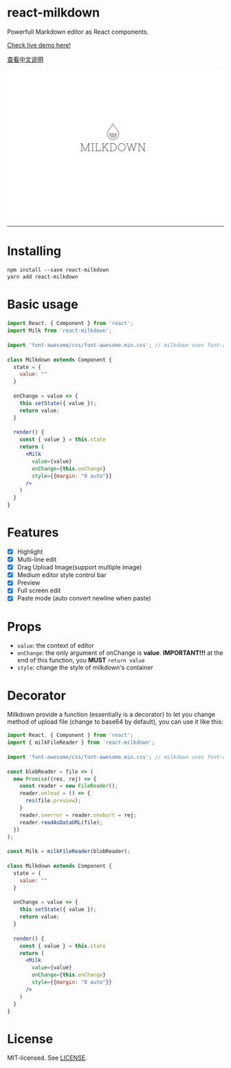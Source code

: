 # react-milkdown

Powerfull Markdown editor as React components.

[Check live demo here!](https://saul-mirone.github.io/react-milkdown/)

[查看中文说明](https://github.com/Saul-Mirone/react-milkdown/blob/master/README_CN.md)

![logo](./logo-mini.svg)

***

# Installing

```shell
npm install --save react-milkdown
yarn add react-milkdown
```

# Basic usage

```jsx
import React, { Component } from 'react';
import Milk from 'react-milkdown';

import 'font-awesome/css/font-awesome.min.css'; // milkdown uses font-awesome, you can ignore this if your project already import font-awesome

class Milkdown extends Component {
  state = {
    value: ""
  }

  onChange = value => {
    this.setState({ value });
    return value;
  }

  render() {
    const { value } = this.state
    return (
      <Milk
        value={value}
        onChange={this.onChange}
        style={{margin: "0 auto"}}
      />
    )
  }
}
```

# Features

- [x] Highlight 
- [x] Multi-line edit
- [x] Drag Upload Image(support multiple image)
- [x] Medium editor style control bar
- [x] Preview
- [x] Full screen edit
- [x] Paste mode (auto convert newline when paste)

# Props
* `value`: the context of editor
* `onChange`: the only argument of onChange is **value**. **IMPORTANT!!!** at the end of this function, you **MUST** `return value`
* `style`: change the style of milkdown's container



# Decorator

Milkdown provide a function (essentially is a decorator) to let you change method of upload file (change to base64 by default), you can use it like this:

```jsx
import React, { Component } from 'react';
import { milkFileReader } from 'react-milkdown';

import 'font-awesome/css/font-awesome.min.css'; // milkdown uses font-awesome, you can ignore this if your project already import font-awesome

const blobReader = file => (
  new Promise((res, rej) => {
    const reader = new FileReader();
    reader.onload = () => {
      res(file.preview);
    }
    reader.onerror = reader.onabort = rej;
    reader.readAsDataURL(file);
  })
);

const Milk = milkFileReader(blobReader);

class Milkdown extends Component {
  state = {
    value: ""
  }

  onChange = value => {
    this.setState({ value });
    return value;
  }

  render() {
    const { value } = this.state
    return (
      <Milk
        value={value}
        onChange={this.onChange}
        style={{margin: "0 auto"}}
      />
    )
  }
}
```

# License

MIT-licensed. See [LICENSE](https://github.com/Saul-Mirone/react-milkdown/blob/master/LICENSE).